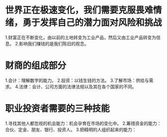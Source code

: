 # 世界正在极速变化，我们需要克服畏难情绪，勇于发挥自己的潜力面对风险和挑战
1.财富正在不断变化，由以前的土地转变为工业产品，然后又由工业产品转变为信息。
2.影响我们赚钱的是我们陈旧的观念。

# 财商的组成部分
1.会计：理解数字的能力。
2.投资：以钱生钱的方法。
3.了解市场：供给与需求。
4.法律：会计、公司方面的法律法规以及其在各个国家的不同。

# 职业投资者需要的三种技能
1.寻找其他人都忽视的机会能力：机会孕育在市场的变化中。
2.筹措资金的能力：合伙、定金、朋友、银行、投资人。
3.把精明的人组织起来的能力：